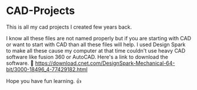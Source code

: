 # CAD-Projects
This is all my cad projects I created few years back.

I know all these files are not named properly but if you are starting with CAD or want to start with CAD than all these files will help.
I used Design Spark to make all these cause my computer at that time couldn't use heavy CAD software like fusion 360 or AutoCAD.
Here's a link to download the software. 🔗 
https://download.cnet.com/DesignSpark-Mechanical-64-bit/3000-18496_4-77429182.html

Hope you have fun learning. 👍 
